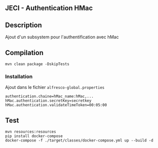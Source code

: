 ## JECI - Authentication HMac

## Description

Ajout d'un subsystem pour l'authentification avec hMac

## Compilation

```
mvn clean package -DskipTests
```

### Installation

Ajout dans le fichier `alfresco-global.properties`

```
authentication.chaine=hMac_name:hMac,...
hMac.authentication.secretKey=secretkey
hMac.authentication.validateTimeToken=00:05:00
```

## Test

```
mvn resources:resources
pip install docker-compose
docker-compose -f ./target/classes/docker-compose.yml up --build -d
```
